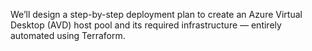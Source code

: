 We’ll design a step-by-step deployment plan to create an Azure Virtual Desktop (AVD) host pool and its required infrastructure — entirely automated using Terraform.